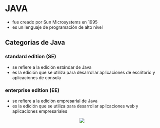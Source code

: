 # JAVA
- fue creado por Sun Microsystems en 1995
- es un lenguaje de programación de alto nivel

## Categorias de Java
### standard edition (SE)
- se refiere a la edición estándar de Java
- es la edición que se utiliza para desarrollar aplicaciones de escritorio y aplicaciones de consola
### enterprise edition (EE)
- se refiere a la edición empresarial de Java
- es la edición que se utiliza para desarrollar aplicaciones web y aplicaciones empresariales

<center>
<img src="https://i.postimg.cc/SRgMtM1X/imagen-2024-07-17-214312047.png">
</center>
